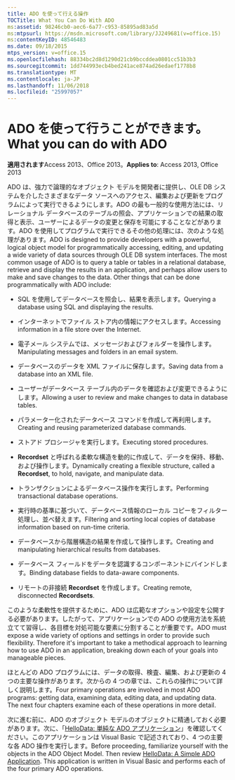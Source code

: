 ```yaml
---
title: ADO を使って行える操作
TOCTitle: What You Can Do With ADO
ms:assetid: 98246cb0-aec6-6a77-c953-85895ad83a5d
ms:mtpsurl: https://msdn.microsoft.com/library/JJ249681(v=office.15)
ms:contentKeyID: 48546483
ms.date: 09/18/2015
mtps_version: v=office.15
ms.openlocfilehash: 88334bc2d8d1290d21cb9bccddea0801cc51b3b3
ms.sourcegitcommit: 1dd744993ecb4bed241ace874ad26edaef1778b8
ms.translationtype: MT
ms.contentlocale: ja-JP
ms.lasthandoff: 11/06/2018
ms.locfileid: "25997057"
---
```

# <a name="what-you-can-do-with-ado"></a><span data-ttu-id="40753-102">ADO を使って行うことができます。</span><span class="sxs-lookup"><span data-stu-id="40753-102">What you can do with ADO</span></span>


<span data-ttu-id="40753-103">**適用されます**Access 2013、Office 2013。</span><span class="sxs-lookup"><span data-stu-id="40753-103">**Applies to**: Access 2013, Office 2013</span></span>

<span data-ttu-id="40753-p101">ADO は、強力で論理的なオブジェクト モデルを開発者に提供し、OLE DB システムを介したさまざまなデータ ソースへのアクセス、編集および更新をプログラムによって実行できるようにします。ADO の最も一般的な使用方法には、リレーショナル データベースのテーブルの照会、アプリケーションでの結果の取得と表示、ユーザーによるデータの変更と保存を可能にすることなどがあります。ADO を使用してプログラムで実行できるその他の処理には、次のような処理があります。</span><span class="sxs-lookup"><span data-stu-id="40753-p101">ADO is designed to provide developers with a powerful, logical object model for programmatically accessing, editing, and updating a wide variety of data sources through OLE DB system interfaces. The most common usage of ADO is to query a table or tables in a relational database, retrieve and display the results in an application, and perhaps allow users to make and save changes to the data. Other things that can be done programmatically with ADO include:</span></span>

- <span data-ttu-id="40753-107">SQL を使用してデータベースを照会し、結果を表示します。</span><span class="sxs-lookup"><span data-stu-id="40753-107">Querying a database using SQL and displaying the results.</span></span>

- <span data-ttu-id="40753-108">インターネットでファイル ストア内の情報にアクセスします。</span><span class="sxs-lookup"><span data-stu-id="40753-108">Accessing information in a file store over the Internet.</span></span>

- <span data-ttu-id="40753-109">電子メール システムでは、メッセージおよびフォルダーを操作します。</span><span class="sxs-lookup"><span data-stu-id="40753-109">Manipulating messages and folders in an email system.</span></span>

- <span data-ttu-id="40753-110">データベースのデータを XML ファイルに保存します。</span><span class="sxs-lookup"><span data-stu-id="40753-110">Saving data from a database into an XML file.</span></span>

- <span data-ttu-id="40753-111">ユーザーがデータベース テーブル内のデータを確認および変更できるようにします。</span><span class="sxs-lookup"><span data-stu-id="40753-111">Allowing a user to review and make changes to data in database tables.</span></span>

- <span data-ttu-id="40753-112">パラメーター化されたデータベース コマンドを作成して再利用します。</span><span class="sxs-lookup"><span data-stu-id="40753-112">Creating and reusing parameterized database commands.</span></span>

- <span data-ttu-id="40753-113">ストアド プロシージャを実行します。</span><span class="sxs-lookup"><span data-stu-id="40753-113">Executing stored procedures.</span></span>

- <span data-ttu-id="40753-114">**Recordset** と呼ばれる柔軟な構造を動的に作成して、データを保持、移動、および操作します。</span><span class="sxs-lookup"><span data-stu-id="40753-114">Dynamically creating a flexible structure, called a **Recordset**, to hold, navigate, and manipulate data.</span></span>

- <span data-ttu-id="40753-115">トランザクションによるデータベース操作を実行します。</span><span class="sxs-lookup"><span data-stu-id="40753-115">Performing transactional database operations.</span></span>

- <span data-ttu-id="40753-116">実行時の基準に基づいて、データベース情報のローカル コピーをフィルター処理し、並べ替えます。</span><span class="sxs-lookup"><span data-stu-id="40753-116">Filtering and sorting local copies of database information based on run-time criteria.</span></span>

- <span data-ttu-id="40753-117">データベースから階層構造の結果を作成して操作します。</span><span class="sxs-lookup"><span data-stu-id="40753-117">Creating and manipulating hierarchical results from databases.</span></span>

- <span data-ttu-id="40753-118">データベース フィールドをデータを認識するコンポーネントにバインドします。</span><span class="sxs-lookup"><span data-stu-id="40753-118">Binding database fields to data-aware components.</span></span>

- <span data-ttu-id="40753-119">リモートの非接続 **Recordset** を作成します。</span><span class="sxs-lookup"><span data-stu-id="40753-119">Creating remote, disconnected **Recordsets**.</span></span>

<span data-ttu-id="40753-p102">このような柔軟性を提供するために、ADO は広範なオプションや設定を公開する必要があります。したがって、アプリケーションでの ADO の使用方法を系統立てて習得し、各目標を対処可能な要素に分割することが重要です。</span><span class="sxs-lookup"><span data-stu-id="40753-p102">ADO must expose a wide variety of options and settings in order to provide such flexibility. Therefore it's important to take a methodical approach to learning how to use ADO in an application, breaking down each of your goals into manageable pieces.</span></span>

<span data-ttu-id="40753-p103">ほとんどの ADO プログラムには、データの取得、検査、編集、および更新の 4 つの主要な操作があります。次からの 4 つの章では、これらの操作について詳しく説明します。</span><span class="sxs-lookup"><span data-stu-id="40753-p103">Four primary operations are involved in most ADO programs: getting data, examining data, editing data, and updating data. The next four chapters examine each of these operations in more detail.</span></span>

<span data-ttu-id="40753-p104">次に進む前に、ADO のオブジェクト モデルのオブジェクトに精通しておく必要があります。次に、「[HelloData: 単純な ADO アプリケーション](hellodata-a-simple-ado-application.md)」を確認してください。このアプリケーションは Visual Basic で記述されており、4 つの主要な各 ADO 操作を実行します。</span><span class="sxs-lookup"><span data-stu-id="40753-p104">Before proceeding, familiarize yourself with the objects in the ADO Object Model. Then review [HelloData: A Simple ADO Application](hellodata-a-simple-ado-application.md). This application is written in Visual Basic and performs each of the four primary ADO operations.</span></span>

